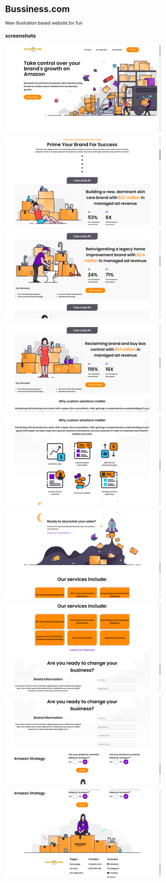 # Bussiness.com
New illustration based website,for fun

### screenshots
![screenshot](img1.png)
<br>

![screenshot](img2.png)
<br>

![screenshot](img3.png)
<br>

![screenshot](img4.png)
<br>

![screenshot](img5.png)
<br>

![screenshot](img6.png)
<br>

![screenshot](img7.png)
<br>

![screenshot](img8.png)
<br>

![screenshot](img9.png)
<br>
